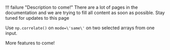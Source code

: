 !!! failure "Description to come!"
    There are a lot of pages in the documentation and we are trying to fill all content as soon as possible. Stay tuned for updates to this page

Use `np.correlate()` on `mode=\'same\'` on two selected arrays from one input.

More features to come!
